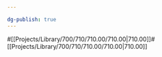 ```yaml
---

dg-publish: true
---
```

#[[Projects/Library/700/710/710.00/710.00\|710.00]]#[[Projects/Library/700/710/710.00/710.00\|710.00]]






